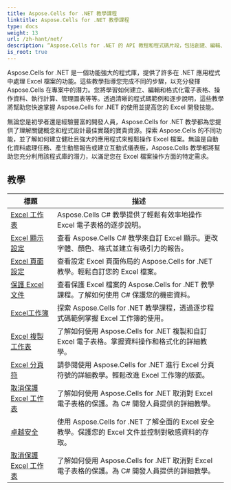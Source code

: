 ```yaml
---
title: Aspose.Cells for .NET 教學課程
linktitle: Aspose.Cells for .NET 教學課程
type: docs
weight: 13
url: /zh-hant/net/
description: “Aspose.Cells for .NET 的 API 教程和程式碼片段，包括創建、編輯、轉換、列印以及 Excel 電子表格管理的更多功能使用。”
is_root: true
---
```


Aspose.Cells for .NET 是一個功能強大的程式庫，提供了許多在 .NET 應用程式中處理 Excel 檔案的功能。這些教學指導您完成不同的步驟，以充分發揮 Aspose.Cells 在專案中的潛力。您將學習如何建立、編輯和格式化電子表格、操作資料、執行計算、管理圖表等等。透過清晰的程式碼範例和逐步說明，這些教學將幫助您快速掌握 Aspose.Cells for .NET 的使用並提高您的 Excel 開發技能。

無論您是初學者還是經驗豐富的開發人員，Aspose.Cells for .NET 教學都為您提供了理解關鍵概念和程式設計最佳實踐的寶貴資源。探索 Aspose.Cells 的不同功能，並了解如何建立健壯且強大的應用程式來輕鬆操作 Excel 檔案。無論是自動化資料處理任務、產生動態報告或建立互動式儀表板，Aspose.Cells 教學都將幫助您充分利用該程式庫的潛力，以滿足您在 Excel 檔案操作方面的特定需求。

## 教學
| 標題 | 描述 |
| --- | --- | 
| [Excel 工作表](./excel-worksheet-csharp-tutorials/) | Aspose.Cells C# 教學提供了輕鬆有效率地操作 Excel 電子表格的逐步說明。 |
| [Excel 顯示設定](./excel-display-settings-csharp-tutorials) | 查看 Aspose.Cells C# 教學來自訂 Excel 顯示。更改字體、顏色、格式並建立有吸引力的報告。 |
| [Excel 頁面設定](./excel-page-setup) | 查看設定 Excel 頁面佈局的 Aspose.Cells for .NET 教學。輕鬆自訂您的 Excel 檔案。 |
| [保護 Excel 文件](./protect-excel-file/) | 查看保護 Excel 檔案的 Aspose.Cells for .NET 教學課程。了解如何使用 C# 保護您的機密資料。 |
| [Excel工作簿](./excel-workbook/) | 探索 Aspose.Cells for .NET 教學課程，透過逐步程式碼範例掌握 Excel 工作簿的使用。 |
| [Excel 複製工作表](./excel-copy-worksheet/) | 了解如何使用 Aspose.Cells for .NET 複製和自訂 Excel 電子表格。掌握資料操作和格式化的詳細教學。 |
| [Excel 分頁符](./excel-page-breaks/) | 請參閱使用 Aspose.Cells for .NET 進行 Excel 分頁符號的詳細教學。輕鬆改進 Excel 工作簿的版面。 |
| [取消保護 Excel 工作表](./unprotect-excel-sheet/) | 了解如何使用 Aspose.Cells for .NET 取消對 Excel 電子表格的保護。為 C# 開發人員提供的詳細教學。 |
| [卓越安全](./excel-security/) | 使用 Aspose.Cells for .NET 了解全面的 Excel 安全教學。保護您的 Excel 文件並控制對敏感資料的存取。 |
| [取消保護 Excel 工作表](./unprotect-excel-sheet/) | 了解如何使用 Aspose.Cells for .NET 取消對 Excel 電子表格的保護。為 C# 開發人員提供的詳細教學。 |